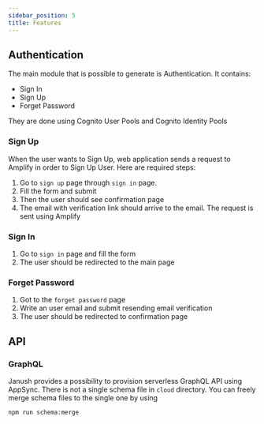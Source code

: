 ```yaml
---
sidebar_position: 5
title: Features
---
```


## Authentication

The main module that is possible to generate is Authentication. It contains:
* Sign In
* Sign Up 
* Forget Password

They are done using Cognito User Pools and Cognito Identity Pools

### Sign Up

When the user wants to Sign Up, web application sends
a request to Amplify in order to Sign Up User. Here are required steps:
1. Go to `sign up` page through `sign in` page.
2. Fill the form and submit
3. Then the user should see confirmation page
4. The email with verification link should arrive to the email. 
The request is sent using Amplify 

### Sign In

1. Go to `sign in` page and fill the form
2. The user should be redirected to the main page

### Forget Password
1. Got to the `forget password` page
2. Write an user email and submit resending email verification
3. The user should be redirected to confirmation page


## API

### GraphQL

Janush provides a possibility to provision serverless GraphQL API using AppSync.
There is not a single schema file in `cloud` directory. You can freely merge schema files
to the single one by using
```bash
npm run schema:merge
```


